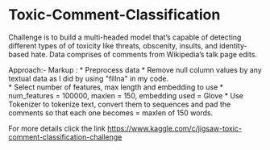 # Toxic-Comment-Classification
Challenge is to build a multi-headed model that’s capable of detecting different types of of toxicity like threats, obscenity, insults, and identity-based hate. Data comprises of comments from Wikipedia’s talk page edits.

Approach:-
Markup : * Preprocess data
              * Remove null column values by any textual data as I did by using "fillna" in my code.                  
         * Select number of features, max length and embedding to use
              * num_features = 100000, maxlen = 150, embedding used = Glove
         * Use Tokenizer to tokenize text, convert them to sequences and pad the comments so that each one becomes = maxlen of 150 words.

For more details click the link https://www.kaggle.com/c/jigsaw-toxic-comment-classification-challenge
